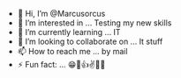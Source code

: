 - 👋 Hi, I’m @Marcusorcus
- 👀 I’m interested in ... Testing my new skills
- 🌱 I’m currently learning ... IT
- 💞️ I’m looking to collaborate on ... It stuff
- 📫 How to reach me ... by mail 
- ⚡ Fun fact: ... 😁🙌👍✌️🤷‍♂️

<!---
Marcusorcus/Marcusorcus is a ✨ special ✨ repository because its `README.md` (this file) appears on your GitHub profile.
You can click the Preview link to take a look at your changes.
--->
